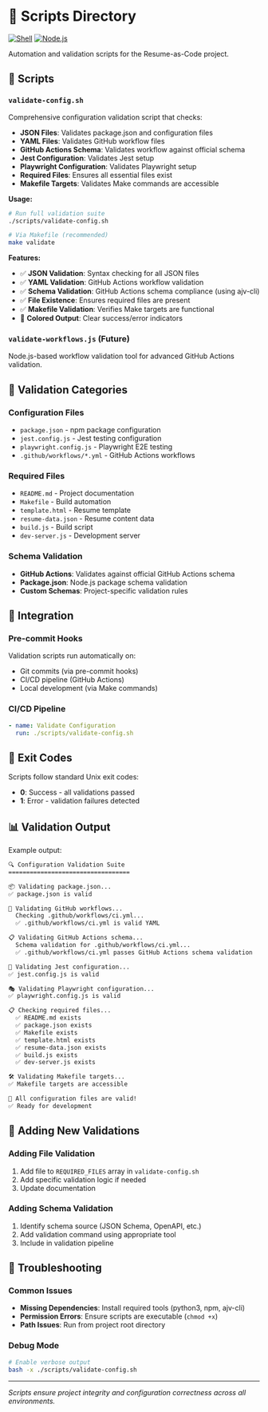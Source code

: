 # 📝 Scripts Directory

[![Shell](https://img.shields.io/badge/Shell-Validation%20Scripts-blue?style=flat-square&logo=gnu-bash)](https://www.gnu.org/software/bash/)
[![Node.js](https://img.shields.io/badge/Node.js-Validation%20Tools-brightgreen?style=flat-square&logo=node.js)](https://nodejs.org/)

Automation and validation scripts for the Resume-as-Code project.

## 📁 Scripts

### **`validate-config.sh`**

Comprehensive configuration validation script that checks:

- **JSON Files**: Validates package.json and configuration files
- **YAML Files**: Validates GitHub workflow files
- **GitHub Actions Schema**: Validates workflow against official schema
- **Jest Configuration**: Validates Jest setup
- **Playwright Configuration**: Validates Playwright setup
- **Required Files**: Ensures all essential files exist
- **Makefile Targets**: Validates Make commands are accessible

**Usage:**

```bash
# Run full validation suite
./scripts/validate-config.sh

# Via Makefile (recommended)
make validate
```

**Features:**

- ✅ **JSON Validation**: Syntax checking for all JSON files
- ✅ **YAML Validation**: GitHub Actions workflow validation
- ✅ **Schema Validation**: GitHub Actions schema compliance (using ajv-cli)
- ✅ **File Existence**: Ensures required files are present
- ✅ **Makefile Validation**: Verifies Make targets are functional
- 🎨 **Colored Output**: Clear success/error indicators

### **`validate-workflows.js`** (Future)

Node.js-based workflow validation tool for advanced GitHub Actions validation.

## 🔧 Validation Categories

### **Configuration Files**

- `package.json` - npm package configuration
- `jest.config.js` - Jest testing configuration
- `playwright.config.js` - Playwright E2E testing
- `.github/workflows/*.yml` - GitHub Actions workflows

### **Required Files**

- `README.md` - Project documentation
- `Makefile` - Build automation
- `template.html` - Resume template
- `resume-data.json` - Resume content data
- `build.js` - Build script
- `dev-server.js` - Development server

### **Schema Validation**

- **GitHub Actions**: Validates against official GitHub Actions schema
- **Package.json**: Node.js package schema validation
- **Custom Schemas**: Project-specific validation rules

## 🚀 Integration

### **Pre-commit Hooks**

Validation scripts run automatically on:

- Git commits (via pre-commit hooks)
- CI/CD pipeline (GitHub Actions)
- Local development (via Make commands)

### **CI/CD Pipeline**

```yaml
- name: Validate Configuration
  run: ./scripts/validate-config.sh
```

## 🎯 Exit Codes

Scripts follow standard Unix exit codes:

- **0**: Success - all validations passed
- **1**: Error - validation failures detected

## 📊 Validation Output

Example output:

```bash
🔍 Configuration Validation Suite
==================================

📦 Validating package.json...
✅ package.json is valid

🔄 Validating GitHub workflows...
  Checking .github/workflows/ci.yml...
  ✅ .github/workflows/ci.yml is valid YAML

📋 Validating GitHub Actions schema...
  Schema validation for .github/workflows/ci.yml...
  ✅ .github/workflows/ci.yml passes GitHub Actions schema validation

🧪 Validating Jest configuration...
✅ jest.config.js is valid

🎭 Validating Playwright configuration...
✅ playwright.config.js is valid

📋 Checking required files...
  ✅ README.md exists
  ✅ package.json exists
  ✅ Makefile exists
  ✅ template.html exists
  ✅ resume-data.json exists
  ✅ build.js exists
  ✅ dev-server.js exists

🛠️ Validating Makefile targets...
✅ Makefile targets are accessible

🎉 All configuration files are valid!
✅ Ready for development
```

## 🔄 Adding New Validations

### **Adding File Validation**

1. Add file to `REQUIRED_FILES` array in `validate-config.sh`
2. Add specific validation logic if needed
3. Update documentation

### **Adding Schema Validation**

1. Identify schema source (JSON Schema, OpenAPI, etc.)
2. Add validation command using appropriate tool
3. Include in validation pipeline

## 🐛 Troubleshooting

### **Common Issues**

- **Missing Dependencies**: Install required tools (python3, npm, ajv-cli)
- **Permission Errors**: Ensure scripts are executable (`chmod +x`)
- **Path Issues**: Run from project root directory

### **Debug Mode**

```bash
# Enable verbose output
bash -x ./scripts/validate-config.sh
```

---

_Scripts ensure project integrity and configuration correctness across all environments._
